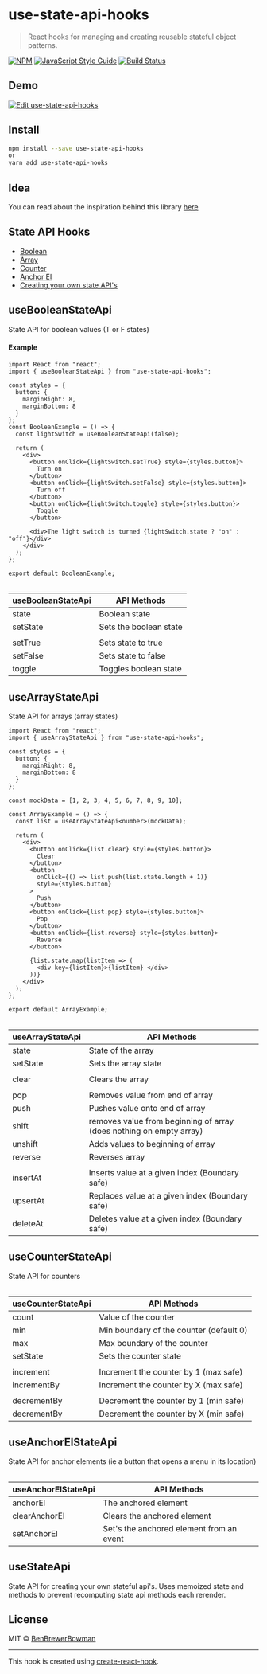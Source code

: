 # use-state-api-hooks

> React hooks for managing and creating reusable stateful object patterns.

[![NPM](https://img.shields.io/npm/v/use-state-api-hooks.svg)](https://www.npmjs.com/package/use-state-api-hooks) [![JavaScript Style Guide](https://img.shields.io/badge/code_style-standard-brightgreen.svg)](https://standardjs.com)
[![Build Status](https://travis-ci.org/BenBrewerBowman/use-state-api-hooks.svg?branch=master)](https://travis-ci.org/BenBrewerBowman/use-state-api-hooks)

## Demo
[![Edit use-state-api-hooks](https://codesandbox.io/static/img/play-codesandbox.svg)](https://codesandbox.io/s/use-state-api-hooks-6r4qh?fontsize=14)

## Install

```bash
npm install --save use-state-api-hooks
or 
yarn add use-state-api-hooks
```

## Idea 

You can read about the inspiration behind this library [here](https://medium.com/free-code-camp/why-you-should-choose-usestate-instead-of-usereducer-ffc80057f815)


## State API Hooks 

- [Boolean](#usebooleanstateapi)
- [Array](#usearraystateapi)
- [Counter](#usecounterstateapi)
- [Anchor El](#useanchorelstateapi)
- [Creating your own state API's](#usestateapi)

## useBooleanStateApi
State API for boolean values (T or F states)

#### Example
```tsx
import React from "react";
import { useBooleanStateApi } from "use-state-api-hooks";

const styles = {
  button: {
    marginRight: 8,
    marginBottom: 8
  }
};
const BooleanExample = () => {
  const lightSwitch = useBooleanStateApi(false);

  return (
    <div>
      <button onClick={lightSwitch.setTrue} style={styles.button}>
        Turn on
      </button>
      <button onClick={lightSwitch.setFalse} style={styles.button}>
        Turn off
      </button>
      <button onClick={lightSwitch.toggle} style={styles.button}>
        Toggle
      </button>

      <div>The light switch is turned {lightSwitch.state ? "on" : "off"}</div>
    </div>
  );
};

export default BooleanExample;
```

######
| useBooleanStateApi | API Methods |
| ----------- | ----------- |
| state | Boolean state |
| setState | Sets the boolean state |
|  |  |
| setTrue | Sets state to true |
| setFalse | Sets state to false |
| toggle | Toggles boolean state |


## useArrayStateApi
State API for arrays (array states)

```tsx
import React from "react";
import { useArrayStateApi } from "use-state-api-hooks";

const styles = {
  button: {
    marginRight: 8,
    marginBottom: 8
  }
};

const mockData = [1, 2, 3, 4, 5, 6, 7, 8, 9, 10];

const ArrayExample = () => {
  const list = useArrayStateApi<number>(mockData);

  return (
    <div>
      <button onClick={list.clear} style={styles.button}>
        Clear
      </button>
      <button
        onClick={() => list.push(list.state.length + 1)}
        style={styles.button}
      >
        Push
      </button>
      <button onClick={list.pop} style={styles.button}>
        Pop
      </button>
      <button onClick={list.reverse} style={styles.button}>
        Reverse
      </button>

      {list.state.map(listItem => (
        <div key={listItem}>{listItem} </div>
      ))}
    </div>
  );
};

export default ArrayExample;
```

######
| useArrayStateApi | API Methods |
| ----------- | ----------- |
| state | State of the array |
| setState | Sets the array state |
|  |  |
| clear | Clears the array |
|  |  |
| pop | Removes value from end of array |
| push | Pushes value onto end of array |
| shift | removes value from beginning of array (does nothing on empty array) |
| unshift | Adds values to beginning of array |
| reverse | Reverses array |
|  |  |
| insertAt | Inserts value at a given index (Boundary safe) |
| upsertAt | Replaces value at a given index (Boundary safe) |
| deleteAt | Deletes value at a given index (Boundary safe) |

## useCounterStateApi
State API for counters

######
| useCounterStateApi | API Methods |
| ----------- | ----------- |
| count | Value of the counter |
| min | Min boundary of the counter (default 0) |
| max | Max boundary of the counter |
| setState | Sets the counter state |
|  |  |
| increment | Increment the counter by 1 (max safe) |
| incrementBy | Increment the counter by X (max safe) |
|  |  |
| decrementBy | Decrement the counter by 1 (min safe) |
| decrementBy | Decrement the counter by X (min safe) |

## useAnchorElStateApi
State API for anchor elements (ie a button that opens a menu in its location)

######
| useAnchorElStateApi | API Methods |
| ----------- | ----------- |
| anchorEl | The anchored element |
| clearAnchorEl | Clears the anchored element |
| setAnchorEl | Set's the anchored element from an event |

## useStateApi
State API for creating your own stateful api's. Uses memoized state and methods to prevent recomputing state api methods each rerender.

## License

MIT © [BenBrewerBowman](https://github.com/BenBrewerBowman)

---

This hook is created using [create-react-hook](https://github.com/hermanya/create-react-hook).
